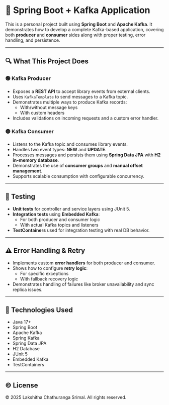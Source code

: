 # 📘 Spring Boot + Kafka Application

This is a personal project built using **Spring Boot** and **Apache Kafka**. It demonstrates how to develop a complete Kafka-based application, covering both **producer** and **consumer** sides along with proper testing, error handling, and persistence.

---

## 🔍 What This Project Does

### 🟢 Kafka Producer

- Exposes a **REST API** to accept library events from external clients.
- Uses `KafkaTemplate` to send messages to a Kafka topic.
- Demonstrates multiple ways to produce Kafka records:
  - With/without message keys
  - With custom headers
- Includes validations on incoming requests and a custom error handler.

### 🟡 Kafka Consumer

- Listens to the Kafka topic and consumes library events.
- Handles two event types: **NEW** and **UPDATE**.
- Processes messages and persists them using **Spring Data JPA** with **H2 in-memory database**.
- Demonstrates the use of **consumer groups** and **manual offset management**.
- Supports scalable consumption with configurable concurrency.

---

## 🧪 Testing

- **Unit tests** for controller and service layers using JUnit 5.
- **Integration tests** using **Embedded Kafka**:
  - For both producer and consumer logic
  - With actual Kafka topics and listeners
- **TestContainers** used for integration testing with real DB behavior.

---

## ⚠️ Error Handling & Retry

- Implements custom **error handlers** for both producer and consumer.
- Shows how to configure **retry logic**:
  - For specific exceptions
  - With fallback recovery logic
- Demonstrates handling of failures like broker unavailability and sync replica issues.

---

## 🧱 Technologies Used

- Java 17+
- Spring Boot
- Apache Kafka
- Spring Kafka
- Spring Data JPA
- H2 Database
- JUnit 5
- Embedded Kafka
- TestContainers

---


## ©️ License

© 2025 Lakshitha Chathuranga Srimal. All rights reserved.
